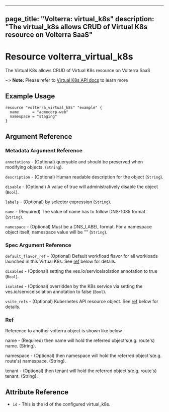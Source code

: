 











---
page_title: "Volterra: virtual_k8s"
description: "The virtual_k8s allows CRUD of Virtual K8s  resource on Volterra SaaS"
---
# Resource volterra_virtual_k8s

The Virtual K8s  allows CRUD of Virtual K8s  resource on Volterra SaaS

~> **Note:** Please refer to [Virtual K8s  API docs](https://docs.cloud.f5.com/docs-v2/api/virtual-k8s) to learn more

## Example Usage

```hcl
resource "volterra_virtual_k8s" "example" {
  name      = "acmecorp-web"
  namespace = "staging"
}

```

## Argument Reference

### Metadata Argument Reference
`annotations` - (Optional) queryable and should be preserved when modifying objects. (`String`).


`description` - (Optional) Human readable description for the object (`String`).


`disable` - (Optional) A value of true will administratively disable the object (`Bool`).


`labels` - (Optional) by selector expression (`String`).


`name` - (Required) The value of name has to follow DNS-1035 format. (`String`).


`namespace` - (Optional) Must be a DNS_LABEL format. For a namespace object itself, namespace value will be "" (`String`).



### Spec Argument Reference

`default_flavor_ref` - (Optional) Default workfload flavor for all workloads launched in this Virtual K8s. See [ref](#ref) below for details.



`disabled` - (Optional) setting the ves.io/serviceIsolation annotation to true (`Bool`).


`isolated` - (Optional) overridden by the K8s service via setting the ves.io/serviceIsolation annotation to false (`Bool`).




`vsite_refs` - (Optional) Kubernetes API resource object. See [ref](#ref) below for details.


### Ref 


Reference to another volterra object is shown like below

name - (Required) then name will hold the referred object's(e.g. route's) name. (String).

namespace - (Optional) then namespace will hold the referred object's(e.g. route's) namespace. (String).

tenant - (Optional) then tenant will hold the referred object's(e.g. route's) tenant. (String).



## Attribute Reference

* `id` - This is the id of the configured virtual_k8s.

